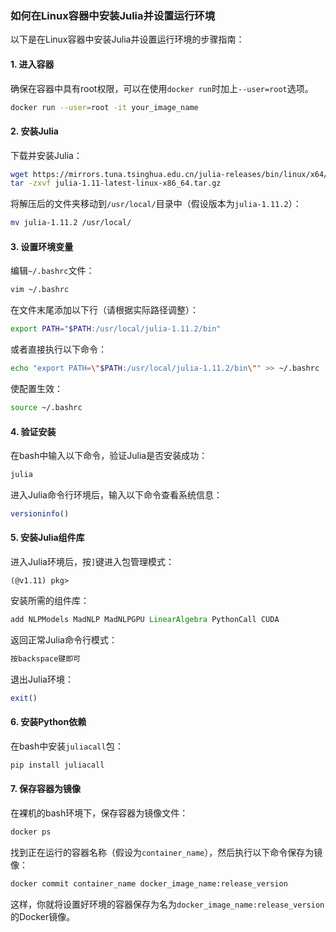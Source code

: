 ### 如何在Linux容器中安装Julia并设置运行环境

以下是在Linux容器中安装Julia并设置运行环境的步骤指南：

#### 1. 进入容器

确保在容器中具有root权限，可以在使用`docker run`时加上`--user=root`选项。

```bash
docker run --user=root -it your_image_name
```

#### 2. 安装Julia

下载并安装Julia：

```bash
wget https://mirrors.tuna.tsinghua.edu.cn/julia-releases/bin/linux/x64/1.11/julia-1.11-latest-linux-x86_64.tar.gz
tar -zxvf julia-1.11-latest-linux-x86_64.tar.gz
```

将解压后的文件夹移动到`/usr/local/`目录中（假设版本为`julia-1.11.2`）：

```bash
mv julia-1.11.2 /usr/local/
```

#### 3. 设置环境变量

编辑`~/.bashrc`文件：

```bash
vim ~/.bashrc
```

在文件末尾添加以下行（请根据实际路径调整）：

```bash
export PATH="$PATH:/usr/local/julia-1.11.2/bin"
```

或者直接执行以下命令：

```bash
echo "export PATH=\"$PATH:/usr/local/julia-1.11.2/bin\"" >> ~/.bashrc
```

使配置生效：

```bash
source ~/.bashrc
```

#### 4. 验证安装

在bash中输入以下命令，验证Julia是否安装成功：

```bash
julia
```

进入Julia命令行环境后，输入以下命令查看系统信息：

```julia
versioninfo()
```

#### 5. 安装Julia组件库

进入Julia环境后，按`]`键进入包管理模式：

```
(@v1.11) pkg>
```

安装所需的组件库：

```julia
add NLPModels MadNLP MadNLPGPU LinearAlgebra PythonCall CUDA
```

返回正常Julia命令行模式：

```julia
按backspace键即可
```

退出Julia环境：

```julia
exit()
```

#### 6. 安装Python依赖

在bash中安装`juliacall`包：

```bash
pip install juliacall
```

#### 7. 保存容器为镜像

在裸机的bash环境下，保存容器为镜像文件：

```bash
docker ps
```

找到正在运行的容器名称（假设为`container_name`），然后执行以下命令保存为镜像：

```bash
docker commit container_name docker_image_name:release_version
```

这样，你就将设置好环境的容器保存为名为`docker_image_name:release_version`的Docker镜像。
